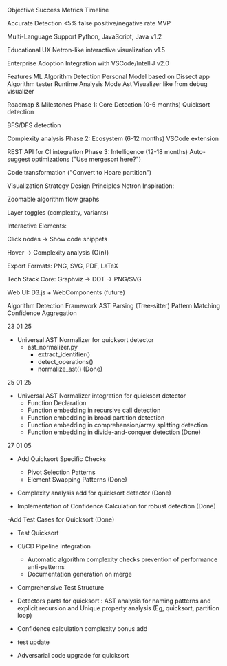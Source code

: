 
Objective  Success Metrics  Timeline

Accurate Detection	<5% false positive/negative   rate	MVP

Multi-Language Support	Python, JavaScript, Java	v1.2

Educational UX	Netron-like interactive visualization	v1.5

Enterprise Adoption	Integration with VSCode/IntelliJ	v2.0


Features
ML Algorithm Detection
Personal Model based on Dissect app
Algorithm tester
Runtime Analysis Mode
Ast Visualizer like from debug visualizer


Roadmap & Milestones
Phase 1: Core Detection (0-6 months)
Quicksort detection

BFS/DFS detection

Complexity analysis
Phase 2: Ecosystem (6-12 months)
VSCode extension

REST API for CI integration
Phase 3: Intelligence (12-18 months)
Auto-suggest optimizations ("Use mergesort here?")

Code transformation ("Convert to Hoare partition")

 Visualization Strategy
Design Principles
Netron Inspiration:

Zoomable algorithm flow graphs

Layer toggles (complexity, variants)

Interactive Elements:

Click nodes → Show code snippets

Hover → Complexity analysis (O(n))

Export Formats: PNG, SVG, PDF, LaTeX

Tech Stack
Core: Graphviz → DOT → PNG/SVG

Web UI: D3.js + WebComponents (future)


Algorithm Detection Framework
AST Parsing (Tree-sitter)
Pattern Matching
Confidence Aggregation



23 01 25
- Universal AST Normalizer for quicksort detector
    - ast_normalizer.py
        - extract_identifier()
        - detect_operations()
        - normalize_ast()
(Done)

25 01 25
- Universal AST Normalizer integration for quicksort detector
    - Function Declaration
    - Function embedding in recursive call detection
    - Function embedding in broad partition detection
    - Function embedding in comprehension/array splitting detection
    - Function embedding in divide-and-conquer detection
(Done)

27 01 05
- Add Quicksort Specific Checks
    - Pivot Selection Patterns
    - Element Swapping Patterns
(Done)

- Complexity analysis add for quicksort detector
(Done)

- Implementation of Confidence Calculation for robust detection
(Done)

-Add Test Cases for Quicksort
(Done)

- Test Quicksort

- CI/CD Pipeline integration
    - Automatic algorithm complexity checks
    prevention of performance anti-patterns
    - Documentation generation on merge

- Comprehensive Test Structure
- Detectors parts for quicksort : AST analysis for naming patterns and explicit recursion and Unique property analysis (Eg, quicksort, partition loop)
- Confidence calculation complexity bonus add
- test update
- Adversarial code upgrade for quicksort